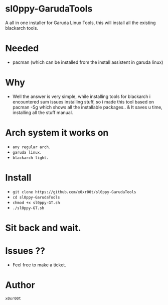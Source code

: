 # sl0ppy-GarudaTools
A all in one installer for Garuda Linux Tools, this will install all the existing blackarch tools.

# Needed 
* pacman (which can be installed from the install assistent in garuda linux)

# Why
* Well the answer is very simple, while installing tools for blackarch i encountered sum issues installing stuff, so i made this tool based on pacman -Sg which shows all the installable packages.. & It saves u time, installing all the stuff manual.

# Arch system it works on
* `any regular arch.` 
* `garuda linux.`
* `blackarch light.` 

# Install 
* `git clone https://github.com/x0xr00t/sl0ppy-GarudaTools`
* `cd sl0ppy-GarudaTools`
* `chmod +x sl0ppy-GT.sh`
* `./sl0ppy-GT.sh`

# Sit back and wait. 

# Issues ??
* Feel free to make a ticket.

# Author
`x0xr00t`
